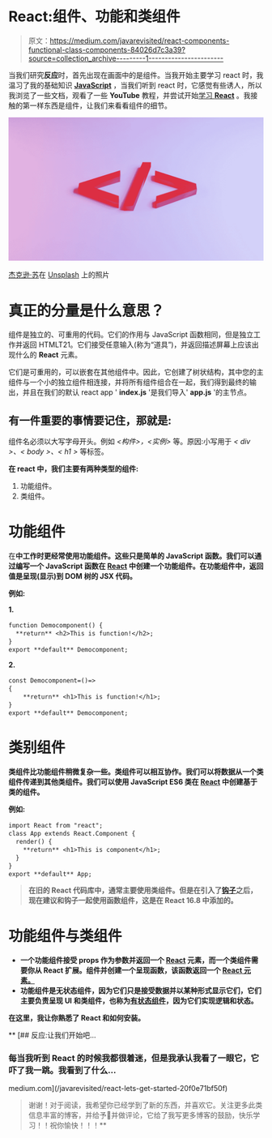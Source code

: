 # React:组件、功能和类组件

> 原文：<https://medium.com/javarevisited/react-components-functional-class-components-84026d7c3a39?source=collection_archive---------1----------------------->

当我们研究**反应**时，首先出现在画面中的是组件。当我开始主要学习 react 时，我温习了我的基础知识 [**JavaScript**](/javarevisited/my-favorite-free-tutorials-and-courses-to-learn-javascript-8f4d0a71faf2) ，当我们听到 react 时，它感觉有些诱人，所以我浏览了一些文档，观看了一些 **YouTube** 教程，并尝试开始[学习 **React**](/javarevisited/top-10-free-courses-to-learn-react-js-c14edbd3b35f) 。我接触的第一样东西是组件，让我们来看看组件的细节。

[![](img/0de2befe2bb35d9e86fb167b596a2a0e.png)](https://javarevisited.blogspot.com/2020/10/top-5-websites-to-learn-react-for-free.html#axzz6nTA4tfFM)

[杰克逊·苏](https://unsplash.com/@jacksonsophat?utm_source=medium&utm_medium=referral)在 [Unsplash](https://unsplash.com?utm_source=medium&utm_medium=referral) 上的照片

# 真正的分量是什么意思？

组件是独立的、可重用的代码。它们的作用与 JavaScript 函数相同，但是独立工作并返回 HTMLT21。它们接受任意输入(称为“道具”)，并返回描述屏幕上应该出现什么的 **React** 元素。

它们是可重用的，可以嵌套在其他组件中。因此，它创建了树状结构，其中您的主组件与一个小的独立组件相连接，并将所有组件组合在一起，我们得到最终的输出，并且在我们的默认 react app ' **index.js** '是我们导入' **app.js** '的主节点。

## 有一件重要的事情要记住，那就是:

组件名必须以大写字母开头。例如 *<构件>，<实例>* 等。原因:小写用于 *< div >、< body >、< h1 >* 等标签。

**在 react 中，我们主要有两种类型的组件:**

1.  功能组件。
2.  类组件。

# 功能组件

在[](https://javarevisited.blogspot.com/2021/09/what-are-react-and-redux-hooks-example.html)**中工作时更经常使用功能组件。这些只是简单的 **JavaScript** 函数。我们可以通过编写一个 **JavaScript** 函数在 [**React**](https://javinpaul.medium.com/top-5-courses-to-learn-react-js-in-2019-best-of-lot-fa02cd96cdf0) 中创建一个功能组件。在功能组件中，返回值是呈现(显示)到 DOM 树的 **JSX** 代码。**

**例如:**

**1.**

```
function Democomponent() {
  **return** <h2>This is function!</h2>;
}
export **default** Democomponent;
```

**2.**

```
const Democomponent=()=>
{
    **return** <h1>This is function!</h1>;
}
export **default** Democomponent;
```

# **类别组件**

**类组件比功能组件稍微复杂一些。类组件可以相互协作。我们可以将数据从一个类组件传递到其他类组件。我们可以使用 **JavaScript ES6** 类在 [**React**](/javarevisited/6-best-websites-to-learn-react-js-coding-for-free-ba7ec5c43433) 中创建基于类的组件。**

**例如:**

```
import React from "react"; 
class App extends React.Component {
  render() {
    **return** <h1>This is component</h1>;
  }
}
export **default** App;
```

> **在旧的 React 代码库中，通常主要使用类组件。但是在引入了[钩子](https://www.java67.com/2021/11/top-6-courses-to-learn-react-hooks.html)之后，现在建议和钩子一起使用函数组件，这是在 React 16.8 中添加的。**

# **功能组件与类组件**

*   **一个功能组件接受 props 作为参数并返回一个 [**React**](https://www.java67.com/2020/03/top-5-books-to-learn-reactjs-for-beginners.html) 元素，而一个类组件需要你从 **React** 扩展。组件并创建一个呈现函数，该函数返回一个 [**React** 元素。](https://javarevisited.blogspot.com/2021/09/how-to-use-props-in-react-example.html#axzz7Eeg9YVnJ)**
*   **功能组件是无状态组件，因为它们只是接受数据并以某种形式显示它们，它们主要负责呈现 **UI** 和类组件，也称为[有状态组件](https://javarevisited.blogspot.com/2021/09/how-to-use-state-in-react-example.html)，因为它们实现逻辑和状态。**

**在这里，我让你熟悉了 React 和如何安装。**

**[](/javarevisited/react-lets-get-started-20f0e71bf50f) [## 反应:让我们开始吧…

### 每当我听到 React 的时候我都很着迷，但是我承认我看了一眼它，它吓了我一跳。我看到了什么…

medium.com](/javarevisited/react-lets-get-started-20f0e71bf50f) 

> 谢谢！对于阅读，我希望你已经学到了新的东西，并喜欢它。关注更多此类信息丰富的博客，并给予👏并做评论，它给了我写更多博客的鼓励，快乐学习！！祝你愉快！！！**